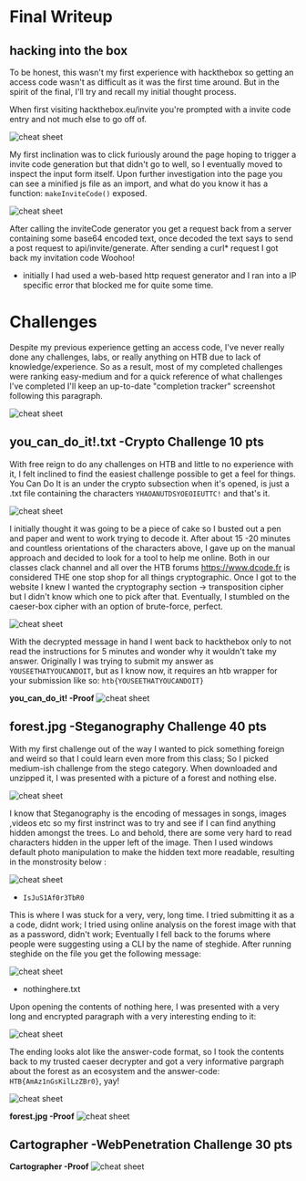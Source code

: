 
# Final Writeup

## hacking into the box
To be honest, this wasn't my first experience with hackthebox so getting an access code wasn't as difficult as it was the first time around. But in the spirit of the final, I'll try and recall my initial thought process. 

When first visiting hackthebox.eu/invite you're prompted with a invite code entry and not much else to go off of. 

![cheat sheet](images/htb1.PNG)

My first inclination was to click furiously around the page hoping to trigger a invite code generation but that didn't go to well, so I eventually moved to inspect the input form itself. Upon further investigation into the page you can see a minified js file as an import, and what do you know it has a function: `makeInviteCode()` exposed.

![cheat sheet](images/htb2.PNG)

After calling the inviteCode generator you get a request back from a server containing some base64 encoded text, once decoded the text says to send a post request to api/invite/generate. After sending a curl* request I got back my invitation code Woohoo!

* initially I had used a web-based http request generator and I ran into a IP specific error that blocked me for quite some time.


# Challenges 

Despite my previous experience getting an access code, I've never really done any challenges, labs, or really anything on HTB due to lack of knowledge/experience. So as a result, most of my completed challenges were ranking easy-medium and for a quick reference of what challenges I've completed I'll keep an up-to-date "completion tracker" screenshot following this paragraph.

![cheat sheet](images/completion.PNG)

## you_can_do_it!.txt -Crypto Challenge 10 pts

With free reign to do any challenges on HTB and little to no experience with it, I felt inclined to find the easiest challenge possible to get a feel for things. You Can Do It is an under the crypto subsection when it's opened, is just a .txt file containing the characters `YHAOANUTDSYOEOIEUTTC!` and that's it. 

![cheat sheet](images/ycdi1.PNG)

I initially thought it was going to be a piece of cake so I busted out a pen and paper and went to work trying to decode it. After about 15 -20 minutes and countless orientations of the characters above, I gave up on the manual approach and decided to look for a tool to help me online. Both in our classes clack channel and all over the HTB forums https://www.dcode.fr is considered THE one stop shop for all things cryptographic. Once I got to the website I knew I wanted the cryptography section -> transposition cipher but I didn't know which one to pick after that. Eventually, I stumbled on the caeser-box cipher with an option of brute-force, perfect. 

![cheat sheet](images/ycdi2.PNG)

With the decrypted message in hand I went back to hackthebox only to not read the instructions for 5 minutes and wonder why it wouldn't take my answer. Originally I was trying to submit my answer as `YOUSEETHATYOUCANDOIT`, but as I know now, it requires an htb wrapper  for your submission like so: `htb{YOUSEETHATYOUCANDOIT}` 


**you_can_do_it! -Proof**
![cheat sheet](images/ycdi.PNG)

## forest.jpg -Steganography Challenge 40 pts

With my first challenge out of the way I wanted to pick something foreign and weird so that I could learn even more from this class; So I picked medium-ish challenge from the stego category. When downloaded and unzipped it, I was presented with a picture of a forest and nothing else. 

![cheat sheet](images/oforest.jpg)

I know that Steganography is the encoding of messages in songs, images ,videos etc so my first instrinct was to try and see if I can find anything hidden amongst the trees. Lo and behold, there are some very hard to read characters hidden in the upper left of the image. Then I used windows default photo manipulation to make the hidden text more readable, resulting in the monstrosity below :

![cheat sheet](images/forest.jpg)

- `IsJuS1Af0r3TbR0`

This is where I was stuck for a very, very, long time. I tried submitting it as a a code, didnt work; I tried using online analysis on the forest image with that as a password, didn't work; Eventually I fell back to the forums where people were suggesting using a CLI by the name of steghide. After running steghide on the file you get the following message:

![cheat sheet](images/forest1.PNG)

- nothinghere.txt

Upon opening the contents of nothing here, I was presented with a very long and encrypted paragraph with a very interesting ending to it:

![cheat sheet](images/forest2.PNG)

The ending looks alot like the answer-code format, so I took the contents back to my trusted caeser decrypter and got a very informative pargraph about the forest as an ecosystem and the answer-code: `HTB{AmAz1nGsKilLzZBr0}`, yay!

![cheat sheet](images/forest3.PNG)

**forest.jpg -Proof**
![cheat sheet](images/forest.PNG)

## Cartographer -WebPenetration Challenge 30 pts

**Cartographer -Proof**
![cheat sheet](images/cartographer.PNG)

